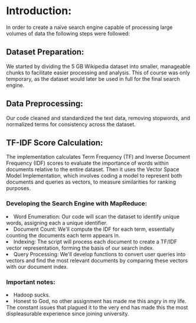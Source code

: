 # Introduction:
In order to create a naïve search engine capable of processing large volumes of data the following steps were followed:

## Dataset Preparation:
We started by dividing the 5 GB Wikipedia dataset into smaller, manageable chunks to facilitate easier processing and analysis. This of course was only temporary, as the dataset would later be used in full for the final search engine.

## Data Preprocessing:
Our code cleaned and standardized the text data, removing stopwords, and normalized terms for consistency across the dataset.

## TF-IDF Score Calculation:
The implementation calculates Term Frequency (TF) and Inverse Document Frequency (IDF) scores to evaluate the importance of words within documents relative to the entire dataset.
Then it uses the Vector Space Model Implementation, which involves coding a model to represent both documents and queries as vectors, to measure similarities for ranking purposes.

### Developing the Search Engine with MapReduce:
<li> Word Enumeration: Our code will scan the dataset to identify unique words, assigning each a unique identifier.</li>
<li> Document Count: We'll compute the IDF for each term, essentially counting the documents each term appears in.</li>
<li> Indexing: The script will process each document to create a TF/IDF vector representation, forming the basis of our search index.</li>
<li> Query Processing: We'll develop functions to convert user queries into vectors and find the most relevant documents by comparing these vectors with our document index.</li>

### Important notes:
<li> Hadoop sucks. </li>
<li> Honest to God, no other assignment has made me this angry in my life. The constant issues that plagued it to the very end has made this the most displeasurable experience since joining university.</li>
